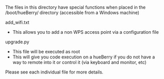 The files in this directory have special functions when placed in the /boot/hueBerry/ directory (accessible from a Windows machine)

add_wifi.txt
* This allows you to add a non WPS access point via a configuration file

upgrade.py
* This file will be executed as root
* This will give you code execution on a hueBerry if you do not have a way to remote into it or control it (via keyboard and monitor, etc)

Please see each individual file for more details.
